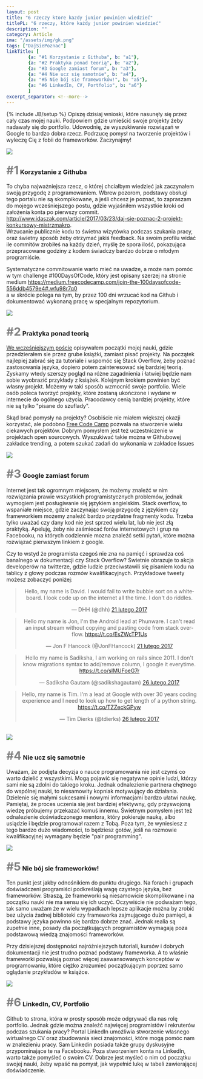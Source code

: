 ```yaml
---
layout: post
title: "6 rzeczy ktore kazdy junior powinien wiedzieć"
titlePL: "6 rzeczy, które każdy junior powinien wiedzieć"
description: ""
category: Article
ima: "/assets/img/gk.png"
tags: ["DajSiePoznac"]
linkTitle: [ 
		{a: "#1 Korzystanie z Githuba", b: "a1"},
		{a: "#2 Praktyka ponad teorią", b: "a2"},
		{a: "#3 Google zamiast forum", b: "a3"},
		{a: "#4 Nie ucz się samotnie", b: "a4"},
		{a: "#5 Nie bój sie frameworków!", b: "a5"},
		{a: "#6 LinkedIn, CV, Portfolio", b: "a6"}
		]
excerpt_separator: <!--more-->
---
```

{% include JB/setup %}
Opiszę dzisiaj wnioski, które nasunęły się przez cały czas mojej nauki. Podpowiem gdzie umieścić swoje projekty żeby nadawały się do portfolio. Udowodnię, że wyszukiwanie rozwiązań w Google to bardzo dobra rzecz. Podrzucę pomysł na tworzenie projektów i wyleczę Cię z fobii do frameworków. Zaczynajmy! <!--more-->

<img src="{{ site.baseurl }}/assets/img/P4_1.jpg" id="a1">
<h3 ><span style="color:gray; font-size: 30px;">#1</span> Korzystanie z Githuba</h3>
<p>To chyba najważniejsza rzecz, o której chciałbym wiedzieć jak zaczynałem swoją przygodę z programowaniem. Wbrew pozorom, podstawy obsługi tego portalu nie są skompikowane, a jeśli chcesz je poznać, to zapraszam do mojego wcześniejszego postu, gdzie wyjaśniłem wszystkie kroki od założenia konta po pierwszy commit. <br>
<a href="http://www.idaszak.com/article/2017/03/23/daj-sie-poznac-2-projekt-konkursowy-mistrzmakro">http://www.idaszak.com/article/2017/03/23/daj-sie-poznac-2-projekt-konkursowy-mistrzmakro</a>.<br>
Wrzucanie publicznie kodu to świetna wizytówka podczas szukania pracy, oraz świetny sposób żeby otrzymać jakiś feedback. Na swoim profilu widać ile commitów zrobiłeś na każdy dzień, myślę że spora ilość, pokazująca przepracowane godziny z kodem świadczy bardzo dobrze o młodym programiście.</p>

<p>Systematyczne commitowanie warto mieć na uwadze, a może nam pomóc w tym challenge #100DaysOfCode, który jest opisany szerzej na stronie medium <a href="https://medium.freecodecamp.com/join-the-100daysofcode-556ddb4579e4#.wfu98r7q0">https://medium.freecodecamp.com/join-the-100daysofcode-556ddb4579e4#.wfu98r7q0</a><br> a w skrócie polega na tym, by przez 100 dni wrzucać kod na Github i dokumentować wykonaną pracę w specjalnym repozytorium.</p>

<img src="{{ site.baseurl }}/assets/img/P4_2.jpg" id="a2">
<h3><span style="color:gray; font-size: 30px;">#2</span> Praktyka ponad teorią</h3>
<p><a href="http://www.idaszak.com/article/2017/03/18/jak-zbudowac-gre-w-zero-godzin-czy-warto-tworzyc-gry-w-ramach-nauki-jezyka">We wcześniejszym poście</a> opisywałem początki mojej nauki, gdzie przedzierałem sie przez grube książki, zamiast pisać projekty. Na początek najlepiej zabrać się za tutoriale i wspomóc się Stack Overflow, żeby poznać zastosowania języka, dopiero potem zainteresować się bardziej teorią. Zyskamy wtedy szerszy pogląd na różne zagadnienia i łatwiej będzie nam sobie wyobrazić przykłady z książek. Kolejnym krokiem powinien być własny projekt. Możemy w taki sposób wzmocnić swoje portfolio. Wiele osób poleca tworzyć projekty, które zostaną ukończone i wydane w internecie do ogólnego użycia. Pracodawcy cenią bardziej projekty, które nie są tylko "pisane do szuflady".</p>

<p>Skąd brać pomysły na projekty? Osobiście nie miałem większej okazji korzystać, ale podobno <a href="https://www.freecodecamp.com/">Free Code Camp</a> pozwala na stworzenie wielu ciekawych projektów.
Dobrym pomysłem jest też uczestniczenie w projektach open sourcowych. Wyszukiwać takie można w Githubowej zakładce trending, a potem szukać zadań do wykonania w zakładce Issues</p>

<img src="{{ site.baseurl }}/assets/img/P4_3.jpg" id="a3">
<h3><span style="color:gray; font-size: 30px;">#3</span> Google zamiast forum</h3>
<p>Internet jest tak ogromnym miejscem, że możemy znaleźć w nim rozwiązania prawie wszystkich programistycznych problemów, jednak wymogiem jest posługiwanie się językiem angielskim. Stack overflow, to wspaniałe miejsce, gdzie zaczynając swoją przygodę z językiem czy frameworkiem możemy znaleźć bardzo przydatne fragmenty kodu. Trzeba tylko uważać czy dany kod nie jest sprzed wielu lat, lub nie jest złą praktyką. Apeluję, żeby nie zaśmiecać forów internetowych i grup na Facebooku, na których codziennie mozna znaleźć setki pytań, które można rozwiązać pierwszym linkiem z google.</p>
<p>Czy to wstyd że programista czegoś nie zna na pamięć i sprawdza coś banalnego w dokumentacji czy Stack Overflow? Świetnie obrazuje to akcja developerów na twitterze, gdzie ludzie przeciwstawili się pisaniem kodu na tablicy z głowy podczas rozmów kwalifikacyjnych. Przykładowe tweety możesz zobaczyć poniżej:</p>

<center>
<blockquote class="twitter-tweet" data-lang="pl"><p lang="en" dir="ltr">Hello, my name is David. I would fail to write bubble sort on a whiteboard. I look code up on the internet all the time. I don&#39;t do riddles.</p>&mdash; DHH (@dhh) <a href="https://twitter.com/dhh/status/834146806594433025">21 lutego 2017</a></blockquote>
<script async src="//platform.twitter.com/widgets.js" charset="utf-8"></script>
<blockquote class="twitter-tweet" data-lang="pl"><p lang="en" dir="ltr">Hello my name is Jon, I&#39;m the Android lead at Phunware. I can&#39;t read an input stream without copying and pasting code from stack overflow. <a href="https://t.co/EsZWcTP1Us">https://t.co/EsZWcTP1Us</a></p>&mdash; Jon F Hancock (@JonFHancock) <a href="https://twitter.com/JonFHancock/status/834178169980678144">21 lutego 2017</a></blockquote>
<script async src="//platform.twitter.com/widgets.js" charset="utf-8"></script>
<blockquote class="twitter-tweet" data-lang="pl"><p lang="en" dir="ltr">Hello my name is Sadiksha, I am working on rails since 2011. I don&#39;t know migrations syntax to add/remove column, I google it everytime. <a href="https://t.co/sIMUFoeG7r">https://t.co/sIMUFoeG7r</a></p>&mdash; Sadiksha Gautam (@sadikshagautam) <a href="https://twitter.com/sadikshagautam/status/835952133103095809">26 lutego 2017</a></blockquote>
<script async src="//platform.twitter.com/widgets.js" charset="utf-8"></script>
<blockquote class="twitter-tweet" data-lang="pl"><p lang="en" dir="ltr">Hello, my name is Tim. I&#39;m a lead at Google with over 30 years coding experience and I need to look up how to get length of a python string. <a href="https://t.co/TZZeckGPyw">https://t.co/TZZeckGPyw</a></p>&mdash; Tim Dierks (@tdierks) <a href="https://twitter.com/tdierks/status/835912924329836545">26 lutego 2017</a></blockquote>
<script async src="//platform.twitter.com/widgets.js" charset="utf-8"></script>
</center><br>

<img src="{{ site.baseurl }}/assets/img/P4_4.jpg" id="a4">
<h3><span style="color:gray; font-size: 30px;">#4</span> Nie ucz się samotnie</h3>
<p>Uważam, że podjęta decyzja o nauce programowania nie jest czymś co warto dzielić z wszystkimi. Mogą pojawić się negatywne opinie ludzi, którzy sami nie są zdolni do takiego kroku. Jednak odnalezienie partnera chętnego do wspólnej nauki, to niesamowity kopniak motywujący do działania. Dzielenie się małymi sukcesami i nowymi informacjami bardzo ułatwi naukę. Pamiętaj, że proces uczenia się jest bardziej efektywny, gdy przyswojoną wiedzę próbujemy przekazać komuś innemu. Świetnym pomysłem jest też odnalezienie doświadczonego mentora, który pokieruje nauką, albo usiądzie i będzie programował razem z Tobą. Poza tym, że wyniesiesz z tego bardzo dużo wiadomości, to będziesz gotów, jeśli na rozmowie kwalifikacyjnej wymagany będzie "pair programming".</p>

<img src="{{ site.baseurl }}/assets/img/P4_5.jpg" id="a5">
<h3><span style="color:gray; font-size: 30px;">#5</span> Nie bój sie frameworków!</h3>
<p>Ten punkt jest jakby odnośnikiem do punktu drugiego. Na forach i grupach doświadczeni programiści podkreślają wagę czystego języka, bez frameworków. Straszą, że frameworki są niesamowicie skomplikowane i na początku nauki nie ma sensu się ich uczyć. Oczywiście nie podważam tego, tak samo uważam że w wielu wypadkach lepsze aplikacje można by zrobić bez użycia żadnej biblioteki czy frameworka zajmującego dużo pamięci, a podstawy języka powinno się bardzo dobrze znać. Jednak realia są zupełnie inne, posady dla początkujących programistów wymagają poza podstawową wiedzą znajomości frameworków.</p>
<p>Przy dzisiejszej dostępności najróżniejszych tutoriali, kursów i dobrych dokumentacji nie jest trudno poznać podstawy frameworka. A to właśnie frameworki pozwalają poznać więcej zaawansowanych konceptów w programowaniu, które ciężko zrozumieć początkującym poprzez samo oglądanie przykładów w książce.</p>

<img src="{{ site.baseurl }}/assets/img/P4_6.jpg" id="a6">
<h3><span style="color:gray; font-size: 30px;">#6</span> LinkedIn, CV, Portfolio</h3>
<p>Github to strona, która w prosty sposób może odgrywać dla nas rolę portfolio. Jednak gdzie można znaleźć najwięcej programistów i rekruterów podczas szukania pracy? Portal LinkedIn umożliwia stworzenie własnego wirtualnego CV oraz zbudowania sieci znajomości, które mogą pomóc nam w znalezieniu pracy. Sam Linkedin posiada także grupy dyskusyjne przypominające te na Facebooku. Poza stworzeniem konta na LinkedIn, warto także pomyśleć o swoim CV. Dobrze jest myśleć o nim od początku swojej nauki, żeby wpaść na pomysł, jak wypełnić lukę w tabeli zawierającej doświadczenie.</p>